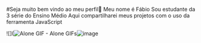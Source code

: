#Seja muito bem vindo ao meu perfil🚴
Meu nome é Fábio
Sou estudante da 3 série do Ensino Médio
Aqui compartilharei meus projetos com o uso da ferramenta JavaScript


![](<img src="https://media1.tenor.com/m/9CKsZIsHkVcAAAAd/alone.gif" alt="Alone GIF - Alone GIFs"/>![image](https://github.com/fabim9993/fabim99993/assets/172534060/b2952dfe-39a9-4c1f-8ce4-263cb3485ce6)
